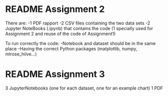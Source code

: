 # README Assignment 2

There are:
-1 PDF rapport
-2 CSV files containing the two data sets
-2 Jupyter NoteBooks (.ipynb) that contains the code (1 specially used for Assignment 2 and reuse of the code of Assignment1)

To run correctly the code:
-Notebook and dataset should be in the same place
-Having the correct Python packages (matplotlib, numpy, mlrose_hiive...)

# README Assignment 3

3 JupyterNotebooks (one for each dataset, one for an example chart)
1 PDF
